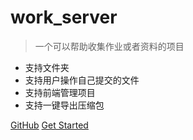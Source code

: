 <!-- _coverpage.md -->



# work_server

> 一个可以帮助收集作业或者资料的项目

+ 支持文件夹
+ 支持用户操作自己提交的文件
+ 支持前端管理项目
+ 支持一键导出压缩包

[GitHub](https://github.com/huoxue1/work_server)
[Get Started](./start.md)